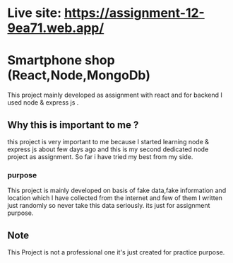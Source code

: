 # Live site: https://assignment-12-9ea71.web.app/

# Smartphone shop (React,Node,MongoDb) 
This project mainly developed as assignment with react and for backend I used node & express js .

## Why this is important to me ? 
this project is very important to me because I started learning node & express js about few days ago and this is my second dedicated node  project as assignment.
So far i have tried my best from my side.

### purpose

This project is mainly developed on basis of fake data,fake information and location which I have collected from the internet and few of them I written just randomly so never take this data seriously. its just for assignment purpose.



## Note
This Project is not a professional one it's just created for practice purpose.